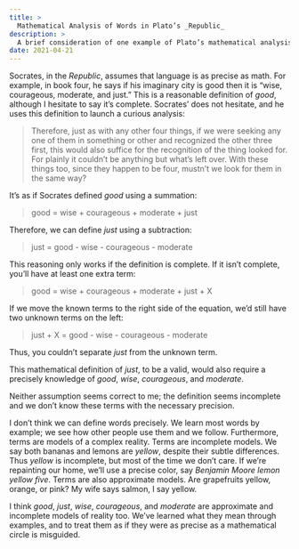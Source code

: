 ```yaml
---
title: >
  Mathematical Analysis of Words in Plato’s _Republic_
description: >
  A brief consideration of one example of Plato’s mathematical analysis of words, which informs us how he thought language works.
date: 2021-04-21
---
```


Socrates, in the _Republic_, assumes that language is as precise as math. For example, in book four, he says if his imaginary city is good then it is “wise, courageous, moderate, and just.” This is a reasonable definition of _good_, although I hesitate to say it’s complete. Socrates’ does not hesitate, and he uses this definition to launch a curious analysis:

<blockquote>
<p>Therefore, just as with any other four things, if we were seeking any one of them in something or other and recognized the other three first, this would also suffice for the recognition of the thing looked for. For plainly it couldn’t be anything but what’s left over. With these things too, since they happen to be four, mustn’t we look for them in the same way?</p>
</blockquote>

It’s as if Socrates defined _good_ using a summation:

<blockquote>
<p>good = wise + courageous + moderate + just</p>
</blockquote>

Therefore, we can define _just_ using a subtraction:

<blockquote>
<p>just = good - wise - courageous - moderate</p>
</blockquote>

This reasoning only works if the definition is complete. If it isn’t complete, you’ll have at least one extra term:

<blockquote>
<p>good = wise + courageous + moderate + just + X</p>
</blockquote>

If we move the known terms to the right side of the equation, we’d still have two unknown terms on the left:

<blockquote>
<p>just + X = good - wise - courageous - moderate</p>
</blockquote>

Thus, you couldn’t separate _just_ from the unknown term.

This mathematical definition of _just_, to be a valid, would also require a precisely knowledge of _good_, _wise_, _courageous_, and _moderate_.

Neither assumption seems correct to me; the definition seems incomplete and we don’t know these terms with the necessary precision.

I don’t think we can define words precisely. We learn most words by example; we see how other people use them and we follow. Furthermore, terms are models of a complex reality. Terms are incomplete models. We say both bananas and lemons are _yellow_, despite their subtle differences. Thus _yellow_ is incomplete, but most of the time we don’t care. If we’re repainting our home, we’ll use a precise color, say _Benjamin Moore lemon yellow five_. Terms are also approximate models. Are grapefruits yellow, orange, or pink? My wife says salmon, I say yellow.

I think _good_, _just_, _wise_, _courageous_, and _moderate_ are approximate and incomplete models of reality too. We’ve learned what they mean through examples, and to treat them as if they were as precise as a mathematical circle is misguided.

